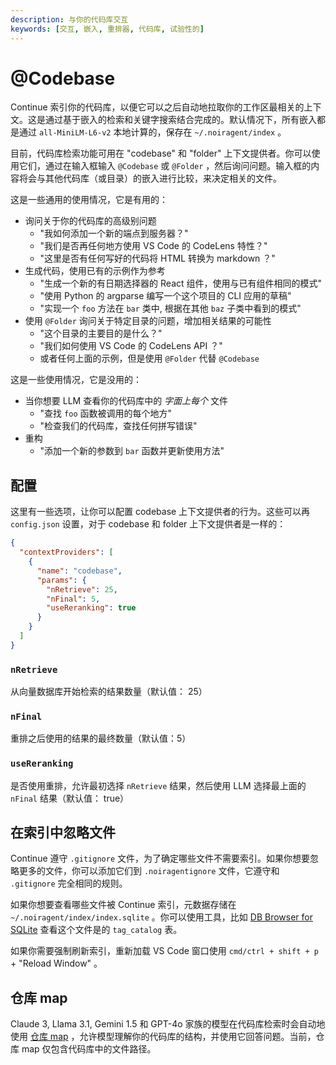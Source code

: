 ```yaml
---
description: 与你的代码库交互
keywords: [交互, 嵌入, 重排器, 代码库, 试验性的]
---
```


# @Codebase

Continue 索引你的代码库，以便它可以之后自动地拉取你的工作区最相关的上下文。这是通过基于嵌入的检索和关键字搜索结合完成的。默认情况下，所有嵌入都是通过 `all-MiniLM-L6-v2` 本地计算的，保存在 `~/.noiragent/index` 。

目前，代码库检索功能可用在 "codebase" 和 "folder" 上下文提供者。你可以使用它们，通过在输入框输入 `@Codebase` 或 `@Folder` ，然后询问问题。输入框的内容将会与其他代码库（或目录）的嵌入进行比较，来决定相关的文件。

这是一些通用的使用情况，它是有用的：

- 询问关于你的代码库的高级别问题
  - "我如何添加一个新的端点到服务器？"
  - "我们是否再任何地方使用 VS Code 的 CodeLens 特性？"
  - "这里是否有任何写好的代码将 HTML 转换为 markdown ？"
- 生成代码，使用已有的示例作为参考
  - "生成一个新的有日期选择器的 React 组件，使用与已有组件相同的模式"
  - "使用 Python 的 argparse 编写一个这个项目的 CLI 应用的草稿"
  - "实现一个 `foo` 方法在 `bar` 类中, 根据在其他 `baz` 子类中看到的模式"
- 使用 `@Folder` 询问关于特定目录的问题，增加相关结果的可能性
  - "这个目录的主要目的是什么？"
  - "我们如何使用 VS Code 的 CodeLens API ？"
  - 或者任何上面的示例，但是使用 `@Folder` 代替 `@Codebase`

这是一些使用情况，它是没用的：

- 当你想要 LLM 查看你的代码库中的 _字面上每个_ 文件
  - "查找 `foo` 函数被调用的每个地方"
  - "检查我们的代码库，查找任何拼写错误"
- 重构
  - "添加一个新的参数到 `bar` 函数并更新使用方法"

## 配置

这里有一些选项，让你可以配置 codebase 上下文提供者的行为。这些可以再 `config.json` 设置，对于 codebase 和 folder 上下文提供者是一样的：

```json title="config.json"
{
  "contextProviders": [
    {
      "name": "codebase",
      "params": {
        "nRetrieve": 25,
        "nFinal": 5,
        "useReranking": true
      }
    }
  ]
}
```

### `nRetrieve`

从向量数据库开始检索的结果数量（默认值： 25）

### `nFinal`

重排之后使用的结果的最终数量（默认值：5）

### `useReranking`

是否使用重排，允许最初选择 `nRetrieve` 结果，然后使用 LLM 选择最上面的 `nFinal` 结果（默认值： true）

## 在索引中忽略文件

Continue 遵守 `.gitignore` 文件，为了确定哪些文件不需要索引。如果你想要忽略更多的文件，你可以添加它们到 `.noiragentignore` 文件，它遵守和 `.gitignore` 完全相同的规则。

如果你想要查看哪些文件被 Continue 索引，元数据存储在 `~/.noiragent/index/index.sqlite` 。你可以使用工具，比如 [DB Browser for SQLite](https://sqlitebrowser.org/) 查看这个文件是的 `tag_catalog` 表。

如果你需要强制刷新索引，重新加载 VS Code 窗口使用 `cmd/ctrl + shift + p` + "Reload Window" 。

## 仓库 map

Claude 3, Llama 3.1, Gemini 1.5 和 GPT-4o 家族的模型在代码库检索时会自动地使用 [仓库 map](../context-providers.mdx#repository-map) ，允许模型理解你的代码库的结构，并使用它回答问题。当前，仓库 map 仅包含代码库中的文件路径。
